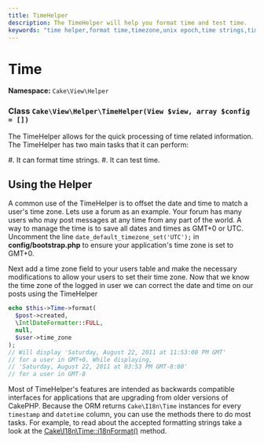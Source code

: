 ```yaml
---
title: TimeHelper
description: The TimeHelper will help you format time and test time.
keywords: "time helper,format time,timezone,unix epoch,time strings,time zone offset,utc,gmt"
---
```


# Time

**Namespace:** `Cake\View\Helper`

### Class `Cake\View\Helper\TimeHelper(View $view, array $config = [])`

The TimeHelper allows for the quick processing of time related information.
The TimeHelper has two main tasks that it can perform:

#. It can format time strings.
#. It can test time.

## Using the Helper

A common use of the TimeHelper is to offset the date and time to match a
user's time zone. Lets use a forum as an example. Your forum has many users who
may post messages at any time from any part of the world. A way to
manage the time is to save all dates and times as GMT+0 or UTC. Uncomment the
line `date_default_timezone_set('UTC');` in **config/bootstrap.php** to ensure
your application's time zone is set to GMT+0.

Next add a time zone field to your users table and make the necessary
modifications to allow your users to set their time zone. Now that we know
the time zone of the logged in user we can correct the date and time on our
posts using the TimeHelper

```php
echo $this->Time->format(
  $post->created,
  \IntlDateFormatter::FULL,
  null,
  $user->time_zone
);
// Will display 'Saturday, August 22, 2011 at 11:53:00 PM GMT'
// for a user in GMT+0. While displaying,
// 'Saturday, August 22, 2011 at 03:53 PM GMT-8:00'
// for a user in GMT-8

```

Most of TimeHelper's features are intended as backwards compatible interfaces
for applications that are upgrading from older versions of CakePHP. Because the
ORM returns `Cake\I18n\Time` instances for every `timestamp`
and `datetime` column, you can use the methods there to do most tasks.
For example, to read about the accepted formatting strings take a look at the
[Cake\\I18n\\Time::i18nFormat()](https://api.cakephp.org/4.x/class-Cake.I18n.Time.html#i18nFormat()) method.
